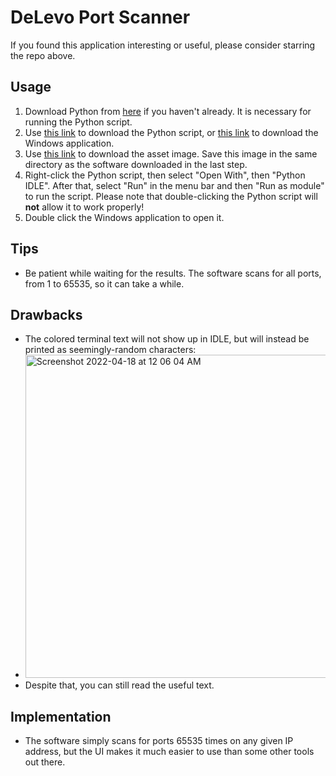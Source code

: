# DeLevo Port Scanner
If you found this application interesting or useful, please consider starring the repo above.

## Usage
1. Download Python from [here](https://python.org/downloads) if you haven't already. It is necessary for running the Python script.
2. Use [this link](https://github.com/walesworksltd/portscanner/releases/tag/v2-py/portscanner.py) to download the Python script, or [this link](https://github.com/walesworksltd/portscanner/releases/tag/v2-win/portscanner.exe) to download the Windows application.
3. Use [this link](https://github.com/walesworksltd/portscanner/releases/tag/v2-win/dlgportscanner.png) to download the asset image. Save this image in the same directory as the software downloaded in the last step.
4. Right-click the Python script, then select "Open With", then "Python IDLE". After that, select "Run" in the menu bar and then "Run as module" to run the script. Please note that double-clicking the Python script will **not** allow it to work properly!
5. Double click the Windows application to open it.

## Tips
- Be patient while waiting for the results. The software scans for all ports, from 1 to 65535, so it can take a while.

## Drawbacks
- The colored terminal text will not show up in IDLE, but will instead be printed as seemingly-random characters:
- <img width="517" alt="Screenshot 2022-04-18 at 12 06 04 AM" src="https://user-images.githubusercontent.com/87256750/163722789-3b09a469-c332-46a3-958e-cee3b8f2fa59.png">
- Despite that, you can still read the useful text.

## Implementation
- The software simply scans for ports 65535 times on any given IP address, but the UI makes it much easier to use than some other tools out there.
